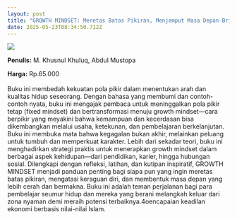 ```yaml
---
layout: post
title: "GROWTH MINDSET: Meretas Batas Pikiran, Menjemput Masa Depan Brilian"
date: 2025-05-23T08:34:50.712Z
---
```

![](/images/uploads/screenshot-2025-05-23-153407.jpg)

**P﻿enulis:** M. Khusnul Khuluq, Abdul Mustopa

**Harga:** Rp.65.000\
\
Buku ini membedah kekuatan pola pikir dalam menentukan arah dan kualitas hidup seseorang. Dengan bahasa yang membumi dan contoh-contoh nyata, buku ini mengajak pembaca untuk meninggalkan pola pikir tetap (fixed mindset) dan bertransformasi menuju growth mindset—cara berpikir yang meyakini bahwa kemampuan dan kecerdasan bisa dikembangkan melalui usaha, ketekunan, dan pembelajaran berkelanjutan. Buku ini membuka mata bahwa kegagalan bukan akhir, melainkan peluang untuk tumbuh dan memperkuat karakter.
	Lebih dari sekadar teori, buku ini menghadirkan strategi praktis untuk menerapkan growth mindset dalam berbagai aspek kehidupan—dari pendidikan, karier, hingga hubungan sosial. Dilengkapi dengan refleksi, latihan, dan kutipan inspiratif, GROWTH MINDSET menjadi panduan penting bagi siapa pun yang ingin meretas batas pikiran, mengatasi keraguan diri, dan membentuk masa depan yang lebih cerah dan bermakna. Buku ini adalah teman perjalanan bagi para pembelajar seumur hidup dan mereka yang berani melangkah keluar dari zona nyaman demi meraih potensi terbaiknya.4oencapaian keadilan ekonomi berbasis nilai-nilai Islam.